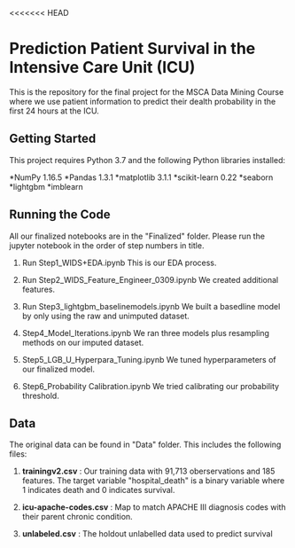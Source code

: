 <<<<<<< HEAD
# Prediction Patient Survival in the Intensive Care Unit (ICU)

This is the repository for the final project for the MSCA Data Mining Course where we use patient information to predict their dealth probability in the first 24 hours at the ICU.


## Getting Started

This project requires Python 3.7 and the following Python libraries installed:

*NumPy 1.16.5
*Pandas 1.3.1
*matplotlib 3.1.1
*scikit-learn 0.22
*seaborn
*lightgbm
*imblearn


## Running the Code

All our finalized notebooks are in the "Finalized" folder. Please run the jupyter notebook in the order of step numbers in title. 

1. Run Step1_WIDS+EDA.ipynb
   This is our EDA process.

2. Run Step2_WIDS_Feature_Engineer_0309.ipynb
   We created additional features.

3. Run Step3_lightgbm_baselinemodels.ipynb
   We built a basedline model by only using the raw and unimputed dataset.

4. Step4_Model_Iterations.ipynb
   We ran three models plus resampling methods on our imputed dataset.

5. Step5_LGB_U_Hyperpara_Tuning.ipynb
   We tuned hyperparameters of our finalized model.

6. Step6_Probability Calibration.ipynb
   We tried calibrating our probability threshold.

## Data

The original data can be found in "Data" folder. This includes the following files:

1. __trainingv2.csv__ : Our training data with 91,713 oberservations and 185 features. 
    The target variable "hospital_death" is a binary variable where 1 indicates death and 0 indicates survival.
    
2. __icu-apache-codes.csv__ : Map to match APACHE III diagnosis codes with their parent chronic condition.

3. __unlabeled.csv__ : The holdout unlabelled data used to predict survival
